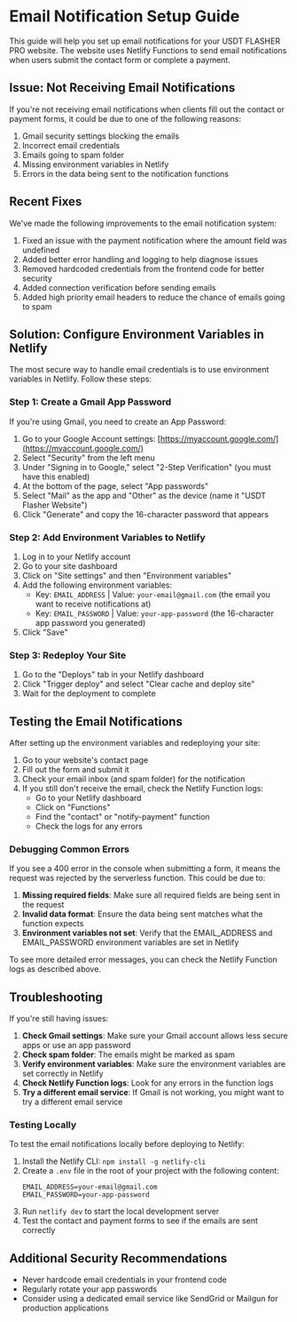# Email Notification Setup Guide

This guide will help you set up email notifications for your USDT FLASHER PRO website. The website uses Netlify Functions to send email notifications when users submit the contact form or complete a payment.

## Issue: Not Receiving Email Notifications

If you're not receiving email notifications when clients fill out the contact or payment forms, it could be due to one of the following reasons:

1. Gmail security settings blocking the emails
2. Incorrect email credentials
3. Emails going to spam folder
4. Missing environment variables in Netlify
5. Errors in the data being sent to the notification functions

## Recent Fixes

We've made the following improvements to the email notification system:

1. Fixed an issue with the payment notification where the amount field was undefined
2. Added better error handling and logging to help diagnose issues
3. Removed hardcoded credentials from the frontend code for better security
4. Added connection verification before sending emails
5. Added high priority email headers to reduce the chance of emails going to spam

## Solution: Configure Environment Variables in Netlify

The most secure way to handle email credentials is to use environment variables in Netlify. Follow these steps:

### Step 1: Create a Gmail App Password

If you're using Gmail, you need to create an App Password:

1. Go to your Google Account settings: [https://myaccount.google.com/](https://myaccount.google.com/)
2. Select "Security" from the left menu
3. Under "Signing in to Google," select "2-Step Verification" (you must have this enabled)
4. At the bottom of the page, select "App passwords"
5. Select "Mail" as the app and "Other" as the device (name it "USDT Flasher Website")
6. Click "Generate" and copy the 16-character password that appears

### Step 2: Add Environment Variables to Netlify

1. Log in to your Netlify account
2. Go to your site dashboard
3. Click on "Site settings" and then "Environment variables"
4. Add the following environment variables:
   - Key: `EMAIL_ADDRESS` | Value: `your-email@gmail.com` (the email you want to receive notifications at)
   - Key: `EMAIL_PASSWORD` | Value: `your-app-password` (the 16-character app password you generated)
5. Click "Save"

### Step 3: Redeploy Your Site

1. Go to the "Deploys" tab in your Netlify dashboard
2. Click "Trigger deploy" and select "Clear cache and deploy site"
3. Wait for the deployment to complete

## Testing the Email Notifications

After setting up the environment variables and redeploying your site:

1. Go to your website's contact page
2. Fill out the form and submit it
3. Check your email inbox (and spam folder) for the notification
4. If you still don't receive the email, check the Netlify Function logs:
   - Go to your Netlify dashboard
   - Click on "Functions"
   - Find the "contact" or "notify-payment" function
   - Check the logs for any errors

### Debugging Common Errors

If you see a 400 error in the console when submitting a form, it means the request was rejected by the serverless function. This could be due to:

1. **Missing required fields**: Make sure all required fields are being sent in the request
2. **Invalid data format**: Ensure the data being sent matches what the function expects
3. **Environment variables not set**: Verify that the EMAIL_ADDRESS and EMAIL_PASSWORD environment variables are set in Netlify

To see more detailed error messages, you can check the Netlify Function logs as described above.

## Troubleshooting

If you're still having issues:

1. **Check Gmail settings**: Make sure your Gmail account allows less secure apps or use an app password
2. **Check spam folder**: The emails might be marked as spam
3. **Verify environment variables**: Make sure the environment variables are set correctly in Netlify
4. **Check Netlify Function logs**: Look for any errors in the function logs
5. **Try a different email service**: If Gmail is not working, you might want to try a different email service

### Testing Locally

To test the email notifications locally before deploying to Netlify:

1. Install the Netlify CLI: `npm install -g netlify-cli`
2. Create a `.env` file in the root of your project with the following content:
   ```
   EMAIL_ADDRESS=your-email@gmail.com
   EMAIL_PASSWORD=your-app-password
   ```
3. Run `netlify dev` to start the local development server
4. Test the contact and payment forms to see if the emails are sent correctly

## Additional Security Recommendations

- Never hardcode email credentials in your frontend code
- Regularly rotate your app passwords
- Consider using a dedicated email service like SendGrid or Mailgun for production applications
